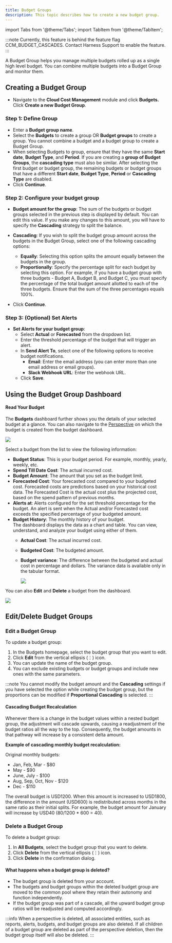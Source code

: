 ```yaml
---
title: Budget Groups
description: This topic describes how to create a new budget group.
---
```

import Tabs from '@theme/Tabs';
import TabItem from '@theme/TabItem';

:::note
Currently, this feature is behind the feature flag CCM_BUDGET_CASCADES. Contact Harness Support to enable the feature.
:::

A Budget Group helps you manage multiple budgets rolled up as a single high level budget. You can combine multiple budgets into a Budget Group and monitor them.

## Creating a Budget Group

- Navigate to the **Cloud Cost Management** module and click **Budgets.** Click **Create a new Budget Group**.

### Step 1: Define Group
- Enter a **Budget group name**.
- Select the **Budgets** to create a group OR **Budget groups** to create a group. You cannot combine a budget and a budget group to create a Budget Group.
- When selecting Budgets to group, ensure that they have the same **Start date**, **Budget Type**, and **Period**. If you are creating a **group of Budget Groups**, the **cascading type** must also be similar. After selecting the first budget or budget group, the remaining budgets or budget groups that have a different **Start date**, **Budget Type**, **Period** or **Cascading Type** are disabled.
- Click **Continue**.

### Step 2: Configure your budget group
- **Budget amount for the group**: The sum of the budgets or budget groups selected in the previous step is displayed by default. You can edit this value. If you make any changes to this amount, you will have to specify the **Cascading** strategy to split the balance.
- **Cascading**: If you wish to split the budget group amount across the budgets in the Budget Group, select one of the following cascading options:

  - **Equally**: Selecting this option splits the amount equally between the budgets in the group.
  - **Proportionally**: Specify the percentage split for each budget by selecting this option. For example, if you have a budget group with three budgets - Budget A, Budget B, and Budget C, you must specify the percentage of the total budget amount allotted to each of the three budgets. Ensure that the sum of the three percentages equals 100%.

- Click **Continue**.

### Step 3: (Optional) Set Alerts
- **Set Alerts for your budget group**:
   - Select **Actual** or **Forecasted** from the dropdown list.
   - Enter the threshold percentage of the budget that will trigger an alert.
   - In **Send Alert To**, select one of the following options to receive budget notifications.
     -  **Email**: Enter the email address (you can enter more than one email address or email groups).
     -  **Slack Webhook URL**: Enter the webhook URL.
   - Click **Save**. 

## Using the Budget Group Dashboard

#### Read Your Budget

The **Budgets** dashboard further shows you the details of your selected budget at a glance. You can also navigate to the [Perspective](../../3-use-ccm-cost-reporting/1-ccm-perspectives/1-create-cost-perspectives.md) on which the budget is created from the budget dashboard.

![](./static/create-a-budget-09.png)

Select a budget from the list to view the following information:

* **Budget Status**: This is your budget period. For example, monthly, yearly, weekly, etc.
* **Spend Till Date Cost**: The actual incurred cost.
* **Budget Amount**: The amount that you set as the budget limit.
* **Forecasted Cost**: Your forecasted cost compared to your budgeted cost. Forecasted costs are predictions based on your historical cost data. The Forecasted Cost is the actual cost plus the projected cost, based on the spend pattern of previous months.
* **Alerts at**: Alerts configured for the set threshold percentage for the budget. An alert is sent when the Actual and/or Forecasted cost exceeds the specified percentage of your budgeted amount.
* **Budget History**: The monthly history of your budget. The dashboard displays the data as a chart and table. You can view, understand, and analyze your budget using either of them.
  + **Actual Cost**: The actual incurred cost.
  + **Budgeted Cost**: The budgeted amount.
  + **Budget variance**: The difference between the budgeted and actual cost in percentage and dollars. The variance data is available only in the tabular format.
  
    ![](./static/create-a-budget-10.png)

You can also **Edit** and **Delete** a budget from the dashboard.

![](./static/create-a-budget-11.png)

## Edit/Delete Budget Groups

### Edit a Budget Group

To update a budget group:

1. In the Budgets homepage, select the budget group that you want to edit.
2. Click **Edit** from the vertical ellipsis (⋮) icon.
3. You can update the name of the budget group.
4. You can exclude existing budgets or budget groups and include new ones with the same parameters.

:::note
You cannot modify the budget amount and the **Cascading** settings if you have selected the option while creating the budget group, but the proportions can be modified if **Proportional Cascading** is selected.
:::

#### Cascading Budget Recalculation

Whenever there is a change in the budget values within a nested budget group, the adjustment will cascade upwards, causing a readjustment of the budget ratios all the way to the top. Consequently, the budget amounts in that pathway will increase by a consistent delta amount.

**Example of cascading monthly budget recalculation:**

Original monthly budgets:
- Jan, Feb, Mar - $80
- May - $90
- June, July - $100
- Aug, Sep, Oct, Nov - $120
- Dec - $110

The overall budget is USD1200. When this amount is increased to USD1800, the difference in the amount (USD600) is redistributed across months in the same ratio as their initial splits. For example, the budget amount for January will increase by USD40 (80/1200 * 600 = 40).

### Delete a Budget Group

To delete a budget group:

1. In **All Budgets**, select the budget group that you want to delete.
2. Click **Delete** from the vertical ellipsis (⋮) icon.
3. Click **Delete** in the confirmation dialog.

#### What happens when a budget group is deleted?

- The budget group is deleted from your account.
- The budgets and budget groups within the deleted budget group are moved to the common pool where they retain their autonomy and function independently.
- If the budget group was part of a cascade, all the upward budget group ratios will be readjusted and computed accordingly.

:::info
When a perspective is deleted, all associated entities, such as reports, alerts, budgets, and budget groups are also deleted. If all children of a budget group are deleted as part of the perspective deletion, then the budget group itself will also be deleted.
:::
